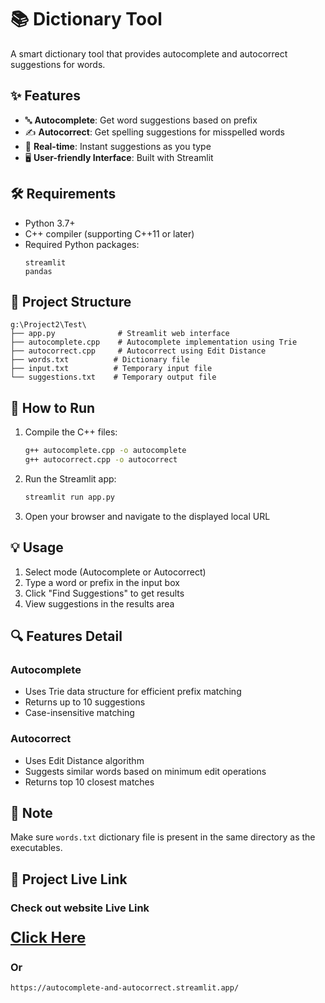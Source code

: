 # 📚 Dictionary Tool

A smart dictionary tool that provides autocomplete and autocorrect suggestions for words.

## ✨ Features

- 🔤 **Autocomplete**: Get word suggestions based on prefix
- ✍️ **Autocorrect**: Get spelling suggestions for misspelled words
- 🎯 **Real-time**: Instant suggestions as you type
- 🖥️ **User-friendly Interface**: Built with Streamlit

## 🛠️ Requirements

- Python 3.7+
- C++ compiler (supporting C++11 or later)
- Required Python packages:
  ```
  streamlit
  pandas
  ```

## 📁 Project Structure

```
g:\Project2\Test\
├── app.py              # Streamlit web interface
├── autocomplete.cpp    # Autocomplete implementation using Trie
├── autocorrect.cpp     # Autocorrect using Edit Distance
├── words.txt          # Dictionary file
├── input.txt          # Temporary input file
└── suggestions.txt    # Temporary output file
```

## 🚀 How to Run

1. Compile the C++ files:
   ```bash
   g++ autocomplete.cpp -o autocomplete
   g++ autocorrect.cpp -o autocorrect
   ```

2. Run the Streamlit app:
   ```bash
   streamlit run app.py
   ```

3. Open your browser and navigate to the displayed local URL

## 💡 Usage

1. Select mode (Autocomplete or Autocorrect)
2. Type a word or prefix in the input box
3. Click "Find Suggestions" to get results
4. View suggestions in the results area

## 🔍 Features Detail

### Autocomplete
- Uses Trie data structure for efficient prefix matching
- Returns up to 10 suggestions
- Case-insensitive matching

### Autocorrect
- Uses Edit Distance algorithm
- Suggests similar words based on minimum edit operations
- Returns top 10 closest matches

## 📝 Note

Make sure `words.txt` dictionary file is present in the same directory as the executables.

## 🚀 Project Live Link

<h3> Check out website Live Link </h3>

<h3><a href="https://autocomplete-and-autocorrect.streamlit.app/" target="_blank" style="font-size: 24px;">Click Here</a></h3>

<h3> Or </h3>

`https://autocomplete-and-autocorrect.streamlit.app/`
